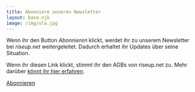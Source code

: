 ```yaml
---
title: Abonniere unseren Newsletter
layout: base.njk
image: /img/ola.jpg
---
```


Wenn ihr den Button *Abonnieren* klickt, werdet ihr zu unserem Newsletter bei *riseup.net* weitergeleitet.
Dadurch erhaltet ihr Updates über seine Situation.

Wenn ihr diesen Link klickt, stimmt ihr den AGBs von riseup.net zu.
Mehr darüber [könnt ihr hier erfahren]( https://riseup.net/tos ).

<a class="f6 link dim ba bw1 ph3 pv2 mb2 dib black" href="https://lists.riseup.net/www/subscribe/freeolabini" target="_blank" rel="noopener noreferrer" id="subscribe-button">

  Abonnieren
</a>

